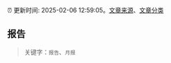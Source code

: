 :alarm_clock: 更新时间: 2025-02-06 12:59:05。[文章来源](/README.md)、[文章分类](/TAGS.md)

## 报告


> 关键字：`报告`、`月报`




